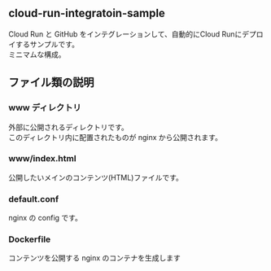 cloud-run-integratoin-sample
---

Cloud Run と GitHub をインテグレーションして、自動的にCloud Runにデプロイするサンプルです。  
ミニマムな構成。

## ファイル類の説明

### www ディレクトリ

外部に公開されるディレクトリです。  
このディレクトリ内に配置されたものが nginx から公開されます。

### www/index.html

公開したいメインのコンテンツ(HTML)ファイルです。  

### default.conf

nginx の config です。

### Dockerfile

コンテンツを公開する nginx のコンテナを生成します
